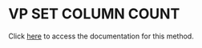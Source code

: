 <!---->
# VP SET COLUMN COUNT

Click [here](https://developer.4d.com/docs/ViewPro/method-list#vp-set-column-count) to access the documentation for this method.


